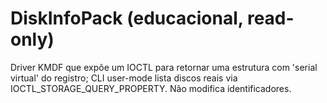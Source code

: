 # DiskInfoPack (educacional, read-only)

Driver KMDF que expõe um IOCTL para retornar uma estrutura com 'serial virtual' do registro; CLI user-mode lista discos reais via IOCTL_STORAGE_QUERY_PROPERTY. Não modifica identificadores.
